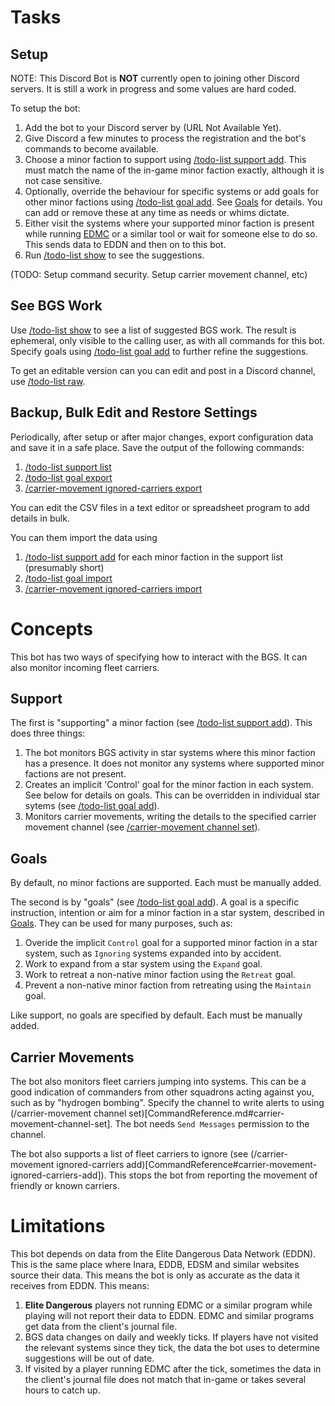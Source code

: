 # Tasks

## Setup

NOTE: This Discord Bot is **NOT** currently open to joining other Discord servers. It is still a work in progress and some values are hard coded.

To setup the bot:
1. Add the bot to your Discord server by (URL Not Available Yet).
2. Give Discord a few minutes to process the registration and the bot's commands to become available. 
3. Choose a minor faction to support using [/todo-list support add](CommandReference.md#todo-list-support-add). This must match the name of the in-game minor faction exactly, although it is not case sensitive.
4. Optionally, override the behaviour for specific systems or add goals for other minor factions using [/todo-list goal add](CommandReference.md#todo-list-goal-add). See [Goals](doc/Goals.md) for details. You can add or remove these at any time as needs or whims dictate.
5. Either visit the systems where your supported minor faction is present while running [EDMC](https://github.com/EDCD/EDMarketConnector/wiki) or a similar tool or wait for someone else to do so. This sends data to EDDN and then on to this bot.
6. Run [/todo-list show](CommandReference.md#todo-list-show) to see the suggestions.

(TODO: Setup command security. Setup carrier movement channel, etc)

## See BGS Work

Use [/todo-list show](CommandReference.md#todo-list-show) to see a list of suggested BGS work. The result is ephemeral, only visible to the calling user, as with all commands for this bot. Specify goals using [/todo-list goal add](CommandReference.md#todo-list-goal-add) to further refine the suggestions.

To get an editable version can you can edit and post in a Discord channel, use [/todo-list raw](CommandReference.md#todo-list-raw). 

## Backup, Bulk Edit and Restore Settings

Periodically, after setup or after major changes, export configuration data and save it in a safe place. Save the output of the following commands:
1. [/todo-list support list](CommandReference.md#todo-list-support-list)
2. [/todo-list goal export](CommandReference.md#todo-list-goal-export)
3. [/carrier-movement ignored-carriers export](CommandReference.md#carrier-movement-ignored-carriers-export)

You can edit the CSV files in a text editor or spreadsheet program to add details in bulk.

You can them import the data using 
1. [/todo-list support add](CommandReference.md#todo-list-support-add) for each minor faction in the support list (presumably short)
2. [/todo-list goal import](CommandReference.md#todo-list-goal-import)
3. [/carrier-movement ignored-carriers import](CommandReference.md#carrier-movement-ignored-carriers-import)

# Concepts

This bot has two ways of specifying how to interact with the BGS. It can also monitor incoming fleet carriers.

## Support

The first is "supporting" a minor faction (see [/todo-list support add](CommandReference.md#todo-list-support-add)). This does three things:
1. The bot monitors BGS activity in star systems where this minor faction has a presence. It does not monitor any systems where supported minor factions are not present.
2. Creates an implicit 'Control' goal for the minor faction in each system. See below for details on goals. This can be overridden in individual star sytems (see [/todo-list goal add](CommandReference.md#todo-list-goal-add)).
3. Monitors carrier movements, writing the details to the specified carrier movement channel (see [/carrier-movement channel set](CommandReference.md#carrier-movement-channel-set)).

## Goals

By default, no minor factions are supported. Each must be manually added.

The second is by "goals" (see [/todo-list goal add](CommandReference.md@todo-list-goal-add)). A goal is a specific instruction, intention or aim for a minor faction in a star system, described in [Goals](Goals.md). They can be used for many purposes, such as:
1. Overide the implicit `Control` goal for a supported minor faction in a star system, such as `Ignoring` systems expanded into by accident.
2. Work to expand from a star system using the `Expand` goal.
3. Work to retreat a non-native minor faction using the `Retreat` goal.
4. Prevent a non-native minor faction from retreating using the `Maintain` goal.

Like support, no goals are specified by default. Each must be manually added.

## Carrier Movements

The bot also monitors fleet carriers jumping into systems. This can be a good indication of commanders from other squadrons acting against you, such as by "hydrogen bombing". Specify the channel to write alerts to using (/carrier-movement channel set)[CommandReference.md#carrier-movement-channel-set]. The bot needs `Send Messages` permission to the channel.

The bot also supports a list of fleet carriers to ignore (see (/carrier-movement ignored-carriers add)[CommandReference#carrier-movement-ignored-carriers-add]). This stops the bot from reporting the movement of friendly or known carriers.

# Limitations

This bot depends on data from the Elite Dangerous Data Network (EDDN). This is the same place where Inara, EDDB, EDSM and similar websites source their data. This means the bot is only as accurate as the data it receives from EDDN. This means:
1. **Elite Dangerous** players not running EDMC or a similar program while playing will not report their data to EDDN. EDMC and similar programs get data from the client's journal file.
2. BGS data changes on daily and weekly ticks. If players have not visited the relevant systems since they tick, the data the bot uses to determine suggestions will be out of date.
3. If visited by a player running EDMC after the tick, sometimes the data in the client's journal file does not match that in-game or takes several hours to catch up.
